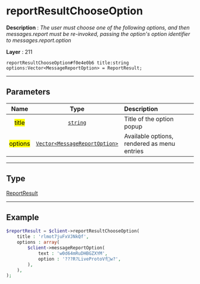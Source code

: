 # reportResultChooseOption

**Description** : *The user must choose one of the following options, and then messages.report must be re-invoked, passing the option's option identifier to messages.report.option*

**Layer** : 211

```tl
reportResultChooseOption#f0e4e0b6 title:string options:Vector<MessageReportOption> = ReportResult;
```

---

## Parameters

| Name | Type | Description |
| :---: | :---: | :--- |
| <mark>title</mark> | [`string`](type/string) | Title of the option popup |
| <mark>options</mark> | [`Vector<MessageReportOption>`](type/MessageReportOption) | Available options, rendered as menu entries |

---

## Type

[ReportResult](type/ReportResult)

---

## Example

```php
$reportResult = $client->reportResultChooseOption(
	title : 'rlmot7juFxVJNkQf',
	options : array(
		$client->messageReportOption(
			text : 'w0d64mRuDHBGZXYM',
			option : '???R?LiveProtoVfw?',
		),
	),
);
```